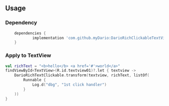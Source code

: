 ## Usage

### Dependency
```gradle
	dependencies {
	        implementation 'com.github.myDario:DarioRichClickableTextView:1.0.0'
	}
```

### Apply to TextView
```kotlin
val richText = "<b>hello</b> <a href='#'>world</a>"
findViewById<TextView>(R.id.textview01)?.let { textview ->
    DarioRichTextClickable.transform(textview, richText, listOf(
        Runnable {
            Log.d("dbg", "1st click handler")
        }
    ))
}
```
